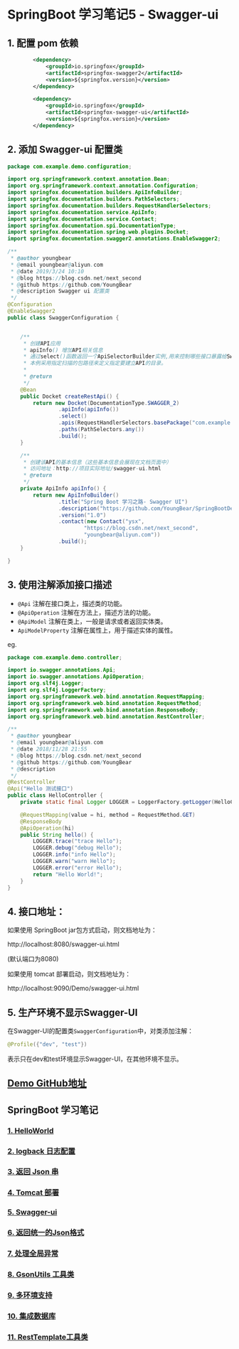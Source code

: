 # SpringBoot 学习笔记5 - Swagger-ui

## 1. 配置 pom 依赖

```xml
        <dependency>
            <groupId>io.springfox</groupId>
            <artifactId>springfox-swagger2</artifactId>
            <version>${springfox.version}</version>
        </dependency>

        <dependency>
            <groupId>io.springfox</groupId>
            <artifactId>springfox-swagger-ui</artifactId>
            <version>${springfox.version}</version>
        </dependency>
```

## 2. 添加 Swagger-ui 配置类

```java
package com.example.demo.configuration;

import org.springframework.context.annotation.Bean;
import org.springframework.context.annotation.Configuration;
import springfox.documentation.builders.ApiInfoBuilder;
import springfox.documentation.builders.PathSelectors;
import springfox.documentation.builders.RequestHandlerSelectors;
import springfox.documentation.service.ApiInfo;
import springfox.documentation.service.Contact;
import springfox.documentation.spi.DocumentationType;
import springfox.documentation.spring.web.plugins.Docket;
import springfox.documentation.swagger2.annotations.EnableSwagger2;

/**
 * @author youngbear
 * @email youngbear@aliyun.com
 * @date 2019/3/24 10:10
 * @blog https://blog.csdn.net/next_second
 * @github https://github.com/YoungBear
 * @description Swagger ui 配置类
 */
@Configuration
@EnableSwagger2
public class SwaggerConfiguration {


    /**
     * 创建API应用
     * apiInfo() 增加API相关信息
     * 通过select()函数返回一个ApiSelectorBuilder实例,用来控制哪些接口暴露给Swagger来展现，
     * 本例采用指定扫描的包路径来定义指定要建立API的目录。
     *
     * @return
     */
    @Bean
    public Docket createRestApi() {
        return new Docket(DocumentationType.SWAGGER_2)
                .apiInfo(apiInfo())
                .select()
                .apis(RequestHandlerSelectors.basePackage("com.example.demo.controller"))
                .paths(PathSelectors.any())
                .build();
    }

    /**
     * 创建该API的基本信息（这些基本信息会展现在文档页面中）
     * 访问地址：http://项目实际地址/swagger-ui.html
     * @return
     */
    private ApiInfo apiInfo() {
        return new ApiInfoBuilder()
                .title("Spring Boot 学习之路- Swagger UI")
                .description("https://github.com/YoungBear/SpringBootDemo")
                .version("1.0")
                .contact(new Contact("ysx",
                        "https://blog.csdn.net/next_second",
                        "youngbear@aliyun.com"))
                .build();
    }

}

```

## 3. 使用注解添加接口描述

- `@Api` 注解在接口类上，描述类的功能。
- `@ApiOperation` 注解在方法上，描述方法的功能。
- `@ApiModel` 注解在类上，一般是请求或者返回实体类。
- `ApiModelProperty` 注解在属性上，用于描述实体的属性。



eg.

```java
package com.example.demo.controller;

import io.swagger.annotations.Api;
import io.swagger.annotations.ApiOperation;
import org.slf4j.Logger;
import org.slf4j.LoggerFactory;
import org.springframework.web.bind.annotation.RequestMapping;
import org.springframework.web.bind.annotation.RequestMethod;
import org.springframework.web.bind.annotation.ResponseBody;
import org.springframework.web.bind.annotation.RestController;

/**
 * @author youngbear
 * @email youngbear@aliyun.com
 * @date 2018/11/28 21:55
 * @blog https://blog.csdn.net/next_second
 * @github https://github.com/YoungBear
 * @description
 */
@RestController
@Api("Hello 测试接口")
public class HelloController {
    private static final Logger LOGGER = LoggerFactory.getLogger(HelloController.class);

    @RequestMapping(value = hi, method = RequestMethod.GET)
    @ResponseBody
    @ApiOperation(hi)
    public String hello() {
        LOGGER.trace("trace Hello");
        LOGGER.debug("debug Hello");
        LOGGER.info("info Hello");
        LOGGER.warn("warn Hello");
        LOGGER.error("error Hello");
        return "Hello World!";
    }
}

```



## 4. 接口地址：

如果使用 SpringBoot jar包方式启动，则文档地址为：

http://localhost:8080/swagger-ui.html

(默认端口为8080)

如果使用 tomcat 部署启动，则文档地址为：

http://localhost:9090/Demo/swagger-ui.html


## 5. 生产环境不显示Swagger-UI

在Swagger-UI的配置类`SwaggerConfiguration`中，对类添加注解：

```java
@Profile({"dev", "test"})
```

表示只在dev和test环境显示Swagger-UI，在其他环境不显示。



## [Demo GitHub地址](https://github.com/YoungBear/SpringBootDemo)



## SpringBoot 学习笔记

### [1. HelloWorld](./SpringBoot-1-HelloWorld.md)

### [2. logback 日志配置](./SpringBoot-2-logback.md)

### [3. 返回 Json 串](./SpringBoot-3-Json.md)

### [4. Tomcat 部署](./SpringBoot-4-Tomcat.md)

### [5. Swagger-ui](./SpringBoot-5-Swagger-ui.md)

### [6. 返回统一的Json格式](./SpringBoot-6-CommonJson.md)

### [7. 处理全局异常](./SpringBoot-7-GlobalExceptionHandler.md)

### [8. GsonUtils 工具类](./SpringBoot-8-GsonUtils.md)

### [9. 多环境支持](./SpringBoot-9-MultipyEnv.md)

### [10. 集成数据库](./SpringBoot-10-Database.md)

### [11. RestTemplate工具类](./SpringBoot-11-RestTemplateUtils.md)
